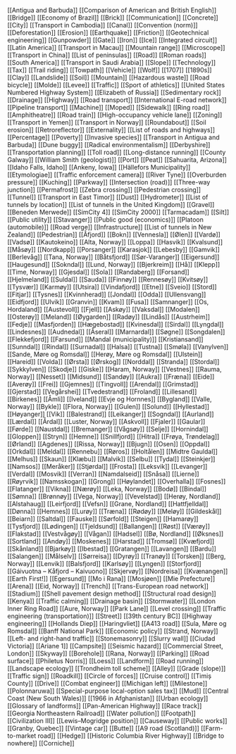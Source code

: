 [[Antigua and Barbuda]]
[[Comparison of American and British English]]
[[Bridge]]
[[Economy of Brazil]]
[[Brick]]
[[Communication]]
[[Concrete]]
[[City]]
[[Transport in Cambodia]]
[[Canal]]
[[Convention (norm)]]
[[Deforestation]]
[[Erosion]]
[[Earthquake]]
[[Friction]]
[[Geotechnical engineering]]
[[Gunpowder]]
[[Gate]]
[[Iron]]
[[Ice]]
[[Integrated circuit]]
[[Latin America]]
[[Transport in Macau]]
[[Mountain range]]
[[Microscope]]
[[Transport in China]]
[[List of peninsulas]]
[[Road]]
[[Roman roads]]
[[South America]]
[[Transport in Saudi Arabia]]
[[Slope]]
[[Technology]]
[[Tax]]
[[Trail riding]]
[[Towpath]]
[[Vehicle]]
[[Wolf]]
[[1707]]
[[1890s]]
[[Clay]]
[[Landslide]]
[[Soil]]
[[Mountain]]
[[Hazardous waste]]
[[Road bicycle]]
[[Molde]]
[[Levee]]
[[Traffic]]
[[Sport of athletics]]
[[United States Numbered Highway System]]
[[Elizabeth of Russia]]
[[Sedimentary rock]]
[[Drainage]]
[[Highway]]
[[Road transport]]
[[International E-road network]]
[[Pipeline transport]]
[[Machine]]
[[Moped]]
[[Sidewalk]]
[[Ring road]]
[[Amphitheatre]]
[[Road train]]
[[High-occupancy vehicle lane]]
[[Zoning]]
[[Transport in Yemen]]
[[Transport in Norway]]
[[Roundabout]]
[[Soil erosion]]
[[Retroreflector]]
[[Externality]]
[[List of roads and highways]]
[[Percentage]]
[[Poverty]]
[[Invasive species]]
[[Transport in Antigua and Barbuda]]
[[Dune buggy]]
[[Radical environmentalism]]
[[Derbyshire]]
[[Transportation planning]]
[[Toll road]]
[[Long-distance running]]
[[County Galway]]
[[William Smith (geologist)]]
[[Port]]
[[Peat]]
[[Sahuarita, Arizona]]
[[Idaho Falls, Idaho]]
[[Ankeny, Iowa]]
[[Hällefors Municipality]]
[[Etymologiae]]
[[Traffic enforcement camera]]
[[River Tyne]]
[[Overburden pressure]]
[[Kuching]]
[[Parkway]]
[[Intersection (road)]]
[[Three-way junction]]
[[Permafrost]]
[[Zebra crossing]]
[[Pedestrian crossing]]
[[Tunnel]]
[[Transport in East Timor]]
[[Dust]]
[[Hydrometer]]
[[List of tunnels by location]]
[[List of tunnels in the United Kingdom]]
[[Gravel]]
[[Beneden Merwede]]
[[SimCity 4]]
[[SimCity 2000]]
[[Tarmacadam]]
[[Silt]]
[[Public utility]]
[[Stavanger]]
[[Public good (economics)]]
[[Platoon (automobile)]]
[[Road verge]]
[[Infrastructure]]
[[List of tunnels in New Zealand]]
[[Pedestrian]]
[[Åfjord]]
[[Bokn]]
[[Vennesla]]
[[Ølen]]
[[Vardø]]
[[Vadsø]]
[[Kautokeino]]
[[Alta, Norway]]
[[Loppa]]
[[Hasvik]]
[[Kvalsund]]
[[Måsøy]]
[[Nordkapp]]
[[Porsanger]]
[[Karasjok]]
[[Lebesby]]
[[Gamvik]]
[[Berlevåg]]
[[Tana, Norway]]
[[Båtsfjord]]
[[Sør-Varanger]]
[[Eigersund]]
[[Haugesund]]
[[Sokndal]]
[[Lund, Norway]]
[[Bjerkreim]]
[[Hå]]
[[Klepp]]
[[Time, Norway]]
[[Gjesdal]]
[[Sola]]
[[Randaberg]]
[[Forsand]]
[[Hjelmeland]]
[[Suldal]]
[[Sauda]]
[[Finnøy]]
[[Rennesøy]]
[[Kvitsøy]]
[[Tysvær]]
[[Karmøy]]
[[Utsira]]
[[Vindafjord]]
[[Etne]]
[[Sveio]]
[[Stord]]
[[Fitjar]]
[[Tysnes]]
[[Kvinnherad]]
[[Jondal]]
[[Odda]]
[[Ullensvang]]
[[Eidfjord]]
[[Ulvik]]
[[Granvin]]
[[Kvam]]
[[Fusa]]
[[Samnanger]]
[[Os, Hordaland]]
[[Austevoll]]
[[Fjell]]
[[Askøy]]
[[Vaksdal]]
[[Modalen]]
[[Osterøy]]
[[Meland]]
[[Øygarden]]
[[Radøy]]
[[Lindås]]
[[Austrheim]]
[[Fedje]]
[[Masfjorden]]
[[Hægebostad]]
[[Kvinesdal]]
[[Sirdal]]
[[Lyngdal]]
[[Lindesnes]]
[[Audnedal]]
[[Åseral]]
[[Marnardal]]
[[Søgne]]
[[Songdalen]]
[[Flekkefjord]]
[[Farsund]]
[[Mandal (municipality)]]
[[Kristiansand]]
[[Sunndal]]
[[Rindal]]
[[Surnadal]]
[[Halsa]]
[[Tustna]]
[[Smøla]]
[[Vanylven]]
[[Sande, Møre og Romsdal]]
[[Herøy, Møre og Romsdal]]
[[Ulstein]]
[[Hareid]]
[[Volda]]
[[Ørsta]]
[[Ørskog]]
[[Norddal]]
[[Stranda]]
[[Stordal]]
[[Sykkylven]]
[[Skodje]]
[[Giske]]
[[Haram, Norway]]
[[Vestnes]]
[[Rauma, Norway]]
[[Nesset]]
[[Midsund]]
[[Sandøy]]
[[Aukra]]
[[Fræna]]
[[Eide]]
[[Averøy]]
[[Frei]]
[[Gjemnes]]
[[Tingvoll]]
[[Arendal]]
[[Grimstad]]
[[Gjerstad]]
[[Vegårshei]]
[[Tvedestrand]]
[[Froland]]
[[Lillesand]]
[[Birkenes]]
[[Åmli]]
[[Iveland]]
[[Evje og Hornnes]]
[[Bygland]]
[[Valle, Norway]]
[[Bykle]]
[[Flora, Norway]]
[[Gulen]]
[[Solund]]
[[Hyllestad]]
[[Høyanger]]
[[Vik]]
[[Balestrand]]
[[Leikanger]]
[[Sogndal]]
[[Aurland]]
[[Lærdal]]
[[Årdal]]
[[Luster, Norway]]
[[Askvoll]]
[[Fjaler]]
[[Gaular]]
[[Førde]]
[[Naustdal]]
[[Bremanger]]
[[Vågsøy]]
[[Selje]]
[[Hornindal]]
[[Gloppen]]
[[Stryn]]
[[Hemne]]
[[Snillfjord]]
[[Hitra]]
[[Frøya, Trøndelag]]
[[Ørland]]
[[Agdenes]]
[[Rissa, Norway]]
[[Bjugn]]
[[Osen]]
[[Oppdal]]
[[Orkdal]]
[[Meldal]]
[[Rennebu]]
[[Røros]]
[[Holtålen]]
[[Midtre Gauldal]]
[[Melhus]]
[[Skaun]]
[[Klæbu]]
[[Malvik]]
[[Selbu]]
[[Tydal]]
[[Steinkjer]]
[[Namsos]]
[[Meråker]]
[[Stjørdal]]
[[Frosta]]
[[Leksvik]]
[[Levanger]]
[[Verdal]]
[[Mosvik]]
[[Verran]]
[[Namdalseid]]
[[Snåsa]]
[[Lierne]]
[[Røyrvik]]
[[Namsskogan]]
[[Grong]]
[[Høylandet]]
[[Overhalla]]
[[Fosnes]]
[[Flatanger]]
[[Vikna]]
[[Nærøy]]
[[Leka, Norway]]
[[Bodø]]
[[Bindal]]
[[Sømna]]
[[Brønnøy]]
[[Vega, Norway]]
[[Vevelstad]]
[[Herøy, Nordland]]
[[Alstahaug]]
[[Leirfjord]]
[[Vefsn]]
[[Grane, Nordland]]
[[Hattfjelldal]]
[[Dønna]]
[[Hemnes]]
[[Lurøy]]
[[Træna]]
[[Rødøy]]
[[Meløy]]
[[Gildeskål]]
[[Beiarn]]
[[Saltdal]]
[[Fauske]]
[[Sørfold]]
[[Steigen]]
[[Hamarøy]]
[[Tysfjord]]
[[Lødingen]]
[[Tjeldsund]]
[[Ballangen]]
[[Røst]]
[[Værøy]]
[[Flakstad]]
[[Vestvågøy]]
[[Vågan]]
[[Hadsel]]
[[Bø, Nordland]]
[[Øksnes]]
[[Sortland]]
[[Andøy]]
[[Moskenes]]
[[Harstad]]
[[Tromsø]]
[[Kvæfjord]]
[[Skånland]]
[[Bjarkøy]]
[[Ibestad]]
[[Gratangen]]
[[Lavangen]]
[[Bardu]]
[[Salangen]]
[[Målselv]]
[[Sørreisa]]
[[Dyrøy]]
[[Tranøy]]
[[Torsken]]
[[Berg, Norway]]
[[Lenvik]]
[[Balsfjord]]
[[Karlsøy]]
[[Lyngen]]
[[Storfjord]]
[[Gáivuotna – Kåfjord – Kaivuono]]
[[Skjervøy]]
[[Nordreisa]]
[[Kvænangen]]
[[Earth First!]]
[[Egersund]]
[[Mo i Rana]]
[[Mosjøen]]
[[Mie Prefecture]]
[[Arena]]
[[Eid, Norway]]
[[Trench]]
[[Trans-European road network]]
[[Stadium]]
[[Shell pavement design method]]
[[Structural road design]]
[[Kenya]]
[[Traffic calming]]
[[Drainage basin]]
[[Stormwater]]
[[London Inner Ring Road]]
[[Aure, Norway]]
[[Park Lane]]
[[Level crossing]]
[[Traffic engineering (transportation)]]
[[Street]]
[[39th century BC]]
[[Highway engineering]]
[[Hollands Diep]]
[[Haringvliet]]
[[A413 road]]
[[Sula, Møre og Romsdal]]
[[Banff National Park]]
[[Economic policy]]
[[Strand, Norway]]
[[Left- and right-hand traffic]]
[[Stonemasonry]]
[[Slurry wall]]
[[Ciudad Victoria]]
[[Ariane 1]]
[[Campsite]]
[[Seismic hazard]]
[[Commercial Street, London]]
[[Skyway]]
[[Borehole]]
[[Rana, Norway]]
[[Parking]]
[[Road surface]]
[[Philetus Norris]]
[[Loess]]
[[Landform]]
[[Road running]]
[[Landscape ecology]]
[[Trondheim toll scheme]]
[[Alley]]
[[Grade (slope)]]
[[Traffic sign]]
[[Roadkill]]
[[Circle of forces]]
[[Cruise control]]
[[Timiș County]]
[[Drive]]
[[Combat engineer]]
[[Michigan left]]
[[Milestone]]
[[Polonnaruwa]]
[[Special-purpose local-option sales tax]]
[[Mud]]
[[Central Coast (New South Wales)]]
[[1966 in Afghanistan]]
[[Urban ecology]]
[[Glossary of landforms]]
[[Pan-American Highway]]
[[Race track]]
[[Georgia Northeastern Railroad]]
[[Water pollution]]
[[Footpath]]
[[Civilization III]]
[[Lewis–Mogridge position]]
[[Causeway]]
[[Public works]]
[[Granby, Quebec]]
[[Vintage car]]
[[Butte]]
[[A9 road (Scotland)]]
[[Farm-to-market road]]
[[Hedge]]
[[Historic Columbia River Highway]]
[[Bridge to nowhere]]
[[Corniche]]
